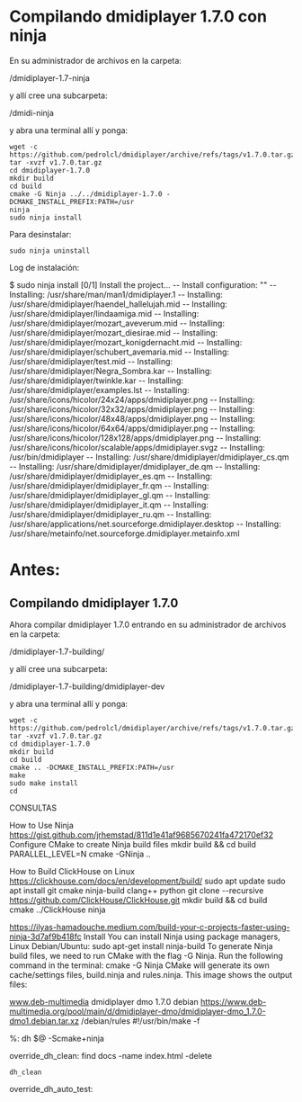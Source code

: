 
# Compilando dmidiplayer 1.7.0 con ninja
En su administrador de archivos en la carpeta:

/dmidiplayer-1.7-ninja

y allí cree una subcarpeta:

/dmidi-ninja

y abra una terminal allí y ponga:

    wget -c https://github.com/pedrolcl/dmidiplayer/archive/refs/tags/v1.7.0.tar.gz
    tar -xvzf v1.7.0.tar.gz
    cd dmidiplayer-1.7.0 
    mkdir build
    cd build    
    cmake -G Ninja ../../dmidiplayer-1.7.0 -DCMAKE_INSTALL_PREFIX:PATH=/usr
    ninja
    sudo ninja install

    
Para desinstalar:

    sudo ninja uninstall

    
Log de instalación:

$ sudo ninja install
[0/1] Install the project...
-- Install configuration: ""
-- Installing: /usr/share/man/man1/dmidiplayer.1
-- Installing: /usr/share/dmidiplayer/haendel_hallelujah.mid
-- Installing: /usr/share/dmidiplayer/lindaamiga.mid
-- Installing: /usr/share/dmidiplayer/mozart_aveverum.mid
-- Installing: /usr/share/dmidiplayer/mozart_diesirae.mid
-- Installing: /usr/share/dmidiplayer/mozart_konigdernacht.mid
-- Installing: /usr/share/dmidiplayer/schubert_avemaria.mid
-- Installing: /usr/share/dmidiplayer/test.mid
-- Installing: /usr/share/dmidiplayer/Negra_Sombra.kar
-- Installing: /usr/share/dmidiplayer/twinkle.kar
-- Installing: /usr/share/dmidiplayer/examples.lst
-- Installing: /usr/share/icons/hicolor/24x24/apps/dmidiplayer.png
-- Installing: /usr/share/icons/hicolor/32x32/apps/dmidiplayer.png
-- Installing: /usr/share/icons/hicolor/48x48/apps/dmidiplayer.png
-- Installing: /usr/share/icons/hicolor/64x64/apps/dmidiplayer.png
-- Installing: /usr/share/icons/hicolor/128x128/apps/dmidiplayer.png
-- Installing: /usr/share/icons/hicolor/scalable/apps/dmidiplayer.svgz
-- Installing: /usr/bin/dmidiplayer
-- Installing: /usr/share/dmidiplayer/dmidiplayer_cs.qm
-- Installing: /usr/share/dmidiplayer/dmidiplayer_de.qm
-- Installing: /usr/share/dmidiplayer/dmidiplayer_es.qm
-- Installing: /usr/share/dmidiplayer/dmidiplayer_fr.qm
-- Installing: /usr/share/dmidiplayer/dmidiplayer_gl.qm
-- Installing: /usr/share/dmidiplayer/dmidiplayer_it.qm
-- Installing: /usr/share/dmidiplayer/dmidiplayer_ru.qm
-- Installing: /usr/share/applications/net.sourceforge.dmidiplayer.desktop
-- Installing: /usr/share/metainfo/net.sourceforge.dmidiplayer.metainfo.xml

    
    
# Antes:

## Compilando dmidiplayer 1.7.0

Ahora compilar dmidiplayer 1.7.0 entrando en su administrador de archivos en la carpeta:

/dmidiplayer-1.7-building/

y allí cree una subcarpeta:

/dmidiplayer-1.7-building/dmidiplayer-dev

y abra una terminal allí y ponga:

    wget -c https://github.com/pedrolcl/dmidiplayer/archive/refs/tags/v1.7.0.tar.gz
    tar -xvzf v1.7.0.tar.gz
    cd dmidiplayer-1.7.0
    mkdir build
    cd build
    cmake .. -DCMAKE_INSTALL_PREFIX:PATH=/usr
    make
    sudo make install
    cd
    



CONSULTAS
    
How to Use Ninja
https://gist.github.com/jrhemstad/811d1e41af9685670241fa472170ef32
Configure CMake to create Ninja build files
mkdir build && cd build
PARALLEL_LEVEL=N cmake -GNinja ..


How to Build ClickHouse on Linux
https://clickhouse.com/docs/en/development/build/
sudo apt update
sudo apt install git cmake ninja-build clang++ python
git clone --recursive https://github.com/ClickHouse/ClickHouse.git
mkdir build && cd build
cmake ../ClickHouse
ninja

https://ilyas-hamadouche.medium.com/build-your-c-projects-faster-using-ninja-3d7af9b418fc
Install
You can install Ninja using package managers, Linux Debian/Ubuntu: 
    sudo apt-get install ninja-build
To generate Ninja build files, we need to run CMake with the flag -G Ninja. Run the following command in the terminal:
    cmake -G Ninja
CMake will generate its own cache/settings files, build.ninja and rules.ninja. This image shows the output files:

www.deb-multimedia dmidiplayer dmo 1.7.0 debian
https://www.deb-multimedia.org/pool/main/d/dmidiplayer-dmo/dmidiplayer-dmo_1.7.0-dmo1.debian.tar.xz
/debian/rules
#!/usr/bin/make -f

%:
	dh $@ -Scmake+ninja

override_dh_clean:
	find docs -name index.html -delete

	dh_clean

override_dh_auto_test:
